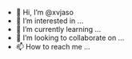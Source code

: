 - 👋 Hi, I’m @xvjaso
- 👀 I’m interested in ...
- 🌱 I’m currently learning ...
- 💞️ I’m looking to collaborate on ...
- 📫 How to reach me ...

<!---
xvjaso/xvjaso is a ✨ special ✨ repository because its `README.md` (this file) appears on your GitHub profile.
You can click the Preview link to take a look at your changes.
--->
